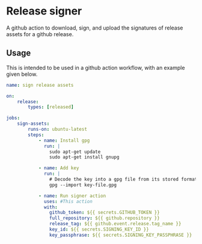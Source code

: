 # Release signer

A github action to download, sign, and upload the signatures of release assets for a github release.

## Usage

This is intended to be used in a github action workflow, with an example given below.

```yaml
name: sign release assets

on:
    release:
        types: [released]

jobs:
    sign-assets:
        runs-on: ubuntu-latest
        steps:
            - name: Install gpg
              run: |
                sudo apt-get update
                sudo apt-get install gnupg

            - name: Add key
              run: |
                # Decode the key into a gpg file from its stored format
                gpg --import key-file.gpg

            - name: Run signer action
              uses: #This action
              with:
                github_token: ${{ secrets.GITHUB_TOKEN }}
                full_repository: ${{ github.repository }}
                release_tag: ${{ github.event.release.tag_name }}
                key_id: ${{ secrets.SIGNING_KEY_ID }}
                key_passphrase: ${{ secrets.SIGNING_KEY_PASSPHRASE }}

```



